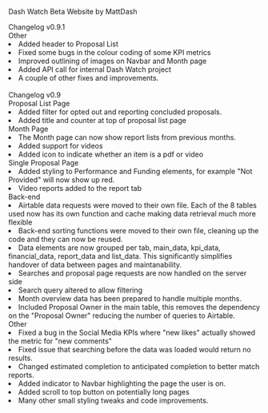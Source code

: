 Dash Watch Beta Website by MattDash
<div className="aboutHeader">Changelog v0.9.1</div>
            Other
            <li>Added header to Proposal List</li>
            <li>Fixed some bugs in the colour coding of some KPI metrics</li>
            <li>Improved outlining of images on Navbar and Month page</li>
            <li>Added API call for internal Dash Watch project</li>
            <li>A couple of other fixes and improvements.</li>
            <br>
            <div className="aboutHeader">Changelog v0.9</div>
            Proposal List Page
            <li>Added filter for opted out and reporting concluded proposals.</li>
            <li>Added title and counter at top of proposal list page</li>            
            Month Page
            <li>The Month page can now show report lists from previous months.</li>
            <li>Added support for videos</li>
            <li>Added icon to indicate whether an item is a pdf or video</li>
            Single Proposal Page
            <li>Added styling to Performance and Funding elements, for example "Not Provided" will now show up red.</li>
            <li>Video reports added to the report tab</li>
            Back-end
            <li>Airtable data requests were moved to their own file. Each of the 8 tables used now has its own function and cache making data retrieval much more flexible</li>
            <li>Back-end sorting functions were moved to their own file, cleaning up the code and they can now be reused.</li>
            <li>Data elements are now grouped per tab, main_data, kpi_data, financial_data, report_data and list_data. This significantly simplifies handover of data between pages and maintanability.</li>
            <li>Searches and proposal page requests are now handled on the server side</li>
            <li>Search query altered to allow filtering</li>
            <li>Month overview data has been prepared to handle multiple months.</li>
            <li>Included Proposal Owner in the main table, this removes the dependency on the "Proposal Owner" reducing the number of queries to Airtable.</li>
            Other
            <li>Fixed a bug in the Social Media KPIs where "new likes" actually showed the metric for "new comments"</li>
            <li>Fixed issue that searching before the data was loaded would return no results.</li>
            <li>Changed estimated completion to anticipated completion to better match reports.</li>
            <li>Added indicator to Navbar highlighting the page the user is on.</li>
            <li>Added scroll to top button on potentially long pages</li>
            <li>Many other small styling tweaks and code improvements.</li>
            <br>
